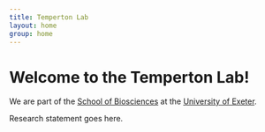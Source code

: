 ```yaml
---
title: Temperton Lab
layout: home
group: home
---
```


# Welcome to the Temperton Lab!

We are part of the [School of Biosciences](https://biosciences.exeter.ac.uk/) at the [University of Exeter](http://www.exeter.ac.uk/).

Research statement goes here.

